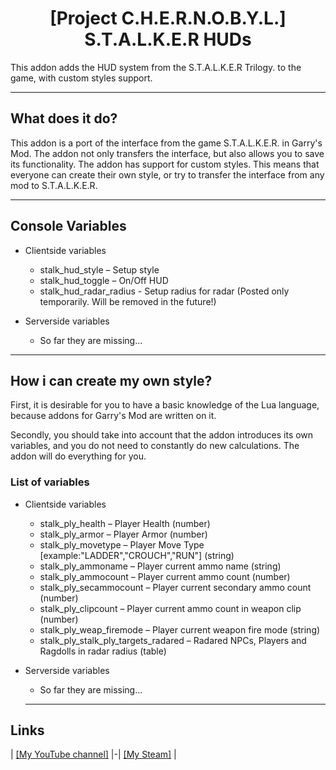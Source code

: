 <h1 align="center"> [Project C.H.E.R.N.O.B.Y.L.] S.T.A.L.K.E.R HUDs </h1>

This addon adds the HUD system from the S.T.A.L.K.E.R Trilogy. to the game, with custom styles support.

---
<h2 align="left"> What does it do? </h2>
This addon is a port of the interface from the game S.T.A.L.K.E.R. in Garry's Mod. The addon not only transfers the interface, but also allows you to save its functionality.
The addon has support for custom styles. This means that everyone can create their own style, or try to transfer the interface from any mod to S.T.A.L.K.E.R.

---

<h2 align="left"> Console Variables </h2>

- Clientside variables
  - stalk_hud_style – Setup style
  - stalk_hud_toggle – On/Off HUD
  - stalk_hud_radar_radius - Setup radius for radar (Posted only temporarily. Will be removed in the future!)

- Serverside variables
  - So far they are missing...

---
<h2 align="left"> How i can create my own style? </h2>
First, it is desirable for you to have a basic knowledge of the Lua language, because addons for Garry's Mod are written on it.


Secondly, you should take into account that the addon introduces its own variables, and you do not need to constantly do new calculations. The addon will do everything for you.

<h3 align="left"> List of variables </h3>

- Clientside variables
  - stalk_ply_health  –  Player Health (number)
  - stalk_ply_armor  –  Player Armor (number)
  - stalk_ply_movetype  –  Player Move Type [example:"LADDER","CROUCH","RUN"] (string)
  - stalk_ply_ammoname  –  Player current ammo name (string)
  - stalk_ply_ammocount  –  Player current ammo count (number)
  - stalk_ply_secammocount  –  Player current secondary ammo count (number)
  - stalk_ply_clipcount  –  Player current ammo count in weapon clip (number)
  - stalk_ply_weap_firemode  –  Player current weapon fire mode (string)
  - stalk_ply_stalk_ply_targets_radared  –  Radared NPCs, Players and Ragdolls in radar radius (table)
  
- Serverside variables
  - So far they are missing...
  
  ---
<h2 align="left"> Links </h2>

| [[My YouTube channel]](https://www.youtube.com/@mr.cheekebreeke)
 |-| [[My Steam]](https://steamcommunity.com/id/MRCheekeBreeke/) |
